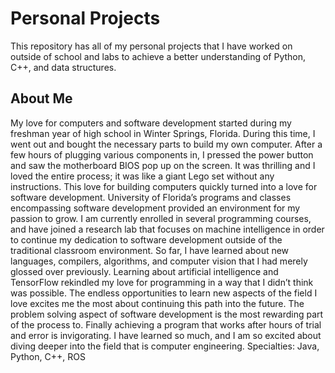 # Personal Projects
This repository has all of my personal projects that I have worked on outside of school and labs to achieve a better understanding of Python, C++, and data structures.

## About Me
My love for computers and software development started during my freshman year of high school in Winter Springs, Florida. During this time, I went out and bought the necessary parts to build my own computer. After a few hours of plugging various components in, I pressed the power button and saw the motherboard BIOS pop up on the screen. It was thrilling and I loved the entire process; it was like a giant Lego set without any instructions. This love for building computers quickly turned into a love for software development.
University of Florida’s programs and classes encompassing software development provided an environment for my passion to grow. I am currently enrolled in several programming courses, and have joined a research lab that focuses on machine intelligence in order to continue my dedication to software development outside of the traditional classroom environment. So far, I have learned about new languages, compilers, algorithms, and computer vision that I had merely glossed over previously. Learning about artificial intelligence and TensorFlow rekindled my love for programming in a way that I didn’t think was possible. The endless opportunities to learn new aspects of the field I love excites me the most about continuing this path into the future.
The problem solving aspect of software development is the most rewarding part of the process to. Finally achieving a program that works after hours of trial and error is invigorating. I have learned so much, and I am so excited about diving deeper into the field that is computer engineering.
Specialties: Java, Python, C++, ROS



